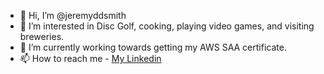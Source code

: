 - 👋 Hi, I’m @jeremyddsmith
- 👀 I’m interested in Disc Golf, cooking, playing video games, and visiting breweries.
- 🌱 I’m currently working towards getting my AWS SAA certificate.
- 📫 How to reach me - [My Linkedin](www.linkedin.com/in/jeremy-desjardins-smith) 

<!---
jeremyddsmith/jeremyddsmith is a ✨ special ✨ repository because its `README.md` (this file) appears on your GitHub profile.
You can click the Preview link to take a look at your changes.
--->
